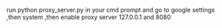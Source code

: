 run python proxy_server.py in your cmd prompt and go to google settings ,then system ,then enable proxy server 127.0.0.1 and 8080
